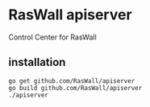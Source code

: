 # RasWall apiserver
Control Center for RasWall

## installation

	go get github.com/RasWall/apiserver
	go build github.com/RasWall/apiserver
	./apiserver
